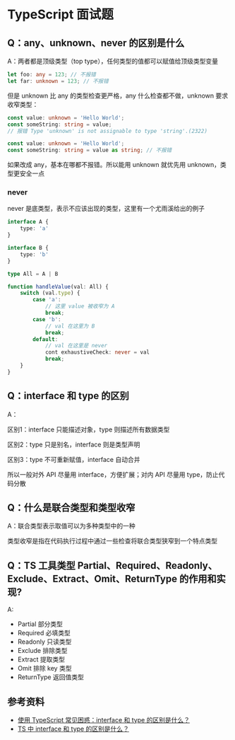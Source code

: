 # TypeScript 面试题



## Q：any、unknown、never 的区别是什么

A：两者都是顶级类型（top type），任何类型的值都可以赋值给顶级类型变量

```typescript
let foo: any = 123; // 不报错
let far: unknown = 123; // 不报错
```

但是 unknown 比 any 的类型检查更严格，any 什么检查都不做，unknown 要求收窄类型：

```typescript
const value: unknown = 'Hello World';
const someString: string = value;
// 报错 Type 'unknown' is not assignable to type 'string'.(2322)

const value: unknown = 'Hello World';
const someString: string = value as string; // 不报错
```

如果改成 any，基本在哪都不报错。所以能用 unknown 就优先用 unknown，类型更安全一点

### never

never 是底类型，表示不应该出现的类型，这里有一个尤雨溪给出的例子

```typescript
interface A {
    type: 'a'
}

interface B {
    type: 'b'
}

type All = A | B

function handleValue(val: All) {
    switch (val.type) {
        case 'a': 
            // 这里 value 被收窄为 A
            break;
        case 'b':
            // val 在这里为 B
            break;
        default:
            // val 在这里是 never
            cont exhaustiveCheck: never = val
            break;
    }
}
```



## Q：interface 和 type 的区别

A：

区别1：interface 只能描述对象，type 则描述所有数据类型

区别2：type 只是别名，interface 则是类型声明

区别3：type 不可重新赋值，interface 自动合并

所以一般对外 API 尽量用 interface，方便扩展；对内 API 尽量用 type，防止代码分散



## Q：什么是联合类型和类型收窄

A：联合类型表示取值可以为多种类型中的一种

类型收窄是指在代码执行过程中通过一些检查将联合类型狭窄到一个特点类型



## Q：TS 工具类型 Partial、Required、Readonly、Exclude、Extract、Omit、ReturnType 的作用和实现?

A: 

- Partial 部分类型
- Required 必填类型
- Readonly 只读类型
- Exclude 排除类型
- Extract 提取类型
- Omit 排除 key 类型
- ReturnType 返回值类型



## 参考资料

- [使用 TypeScript 常见困惑：interface 和 type 的区别是什么？](https://blog.fundebug.com/2021/06/28/typescript-the-difference-between-interface-and-type/)
- [TS 中 interface 和 type 的区别是什么？](https://zhuanlan.zhihu.com/p/561423056)